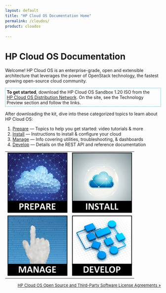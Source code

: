 ```yaml
---
layout: default
title: "HP Cloud OS Documentation Home"
permalink: /cloudos/
product: cloudos

---
```


# HP Cloud OS Documentation

Welcome! HP Cloud OS is an enterprise-grade, open and extensible architecture that leverages the power of OpenStack technology, 
the fastest growing open-source cloud community. 

<p style="border: 1px dotted #1796D3; padding: 4px 4px 4px 4px;"> <b>To get started</b>, download the HP Cloud OS Sandbox 1.20 ISO from the <nobr><a href="https://cloudos.hpwsportal.com" target="codn">HP Cloud OS Distribution Network</a>.</nobr> On the site, see the Technology Preview section and follow the links.</p>

After downloading the kit, dive into these categorized topics to learn about HP Cloud OS:

1. <a href="/cloudos/prepare/">Prepare</a> &mdash; Topics to help you get started: video tutorials &amp; more
2. <a href="/cloudos/install/">Install</a> &mdash; Instructions to install &amp; configure your cloud
3. <a href="/cloudos/manage/">Manage</a>   &mdash; Info covering utilities, troubleshooting, &amp; dashboards
4. <a href="/cloudos/develop/">Develop</a> &mdash; Details on the REST API and reference documentation

<table>
<tr>
<td style="text-align: center; vertical-align: middle;"><a href="/cloudos/prepare/" title="Topics to help you learn about HP Cloud OS,including FAQs and Video Tutorials"><img src="media/cloudos-prepare.jpg" border="0"/></a></td>
<td style="text-align: center; vertical-align: middle;"><a href="/cloudos/install/" title="Instructions to install &amp; configure your cloud, using automated or advanced options"><img src="media/cloudos-install.jpg" border="0"/></td>
</tr>
<tr>
<td style="text-align: center; vertical-align: middle;"><a href="/cloudos/manage/" title="Information about the HP Cloud OS dashboards, troubleshooting, and utilities"><img src="media/cloudos-manage.jpg" border="0"/></td>
<td style="text-align: center; vertical-align: middle;"><a href="/cloudos/develop/" title="Details about the HP Cloud OS REST API and where to find installed reference documentation"><img src="media/cloudos-develop.jpg" border="0"/></td>
</tr>
</table>


<p style="font-size: small; text-align:right;"> <a href="/cloudos/os-3rd-party-license-agreements/" target="os3p">HP Cloud OS Open Source and Third-Party Software License Agreements &#187;</a> </p>

<!-- Note: Cloud OS blue = #1796D3 --> 

